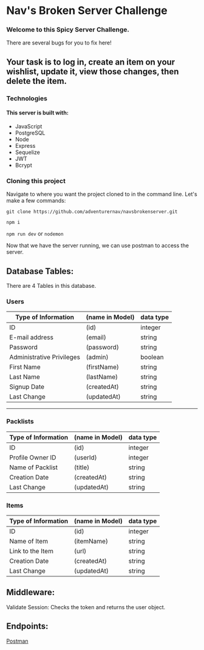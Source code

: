 # **Nav's Broken Server Challenge**

### Welcome to this Spicy Server Challenge. 
There are several bugs for you to fix here!  

## Your task is to log in, create an item on your wishlist, update it, view those changes, then delete the item.

### Technologies
#### This server is built with: 
- JavaScript
- PostgreSQL
- Node
- Express
- Sequelize
- JWT
- Bcrypt


### Cloning this project
Navigate to where you want the project cloned to in the command line. Let's make a few commands:

`git clone https://github.com/adventurernav/navsbrokenserver.git`

`npm i`

`npm run dev`
or
`nodemon`

Now that we have the server running, we can use postman to access the server. 

## Database Tables:

There are 4 Tables in this database.

### Users
| Type of Information | (name in Model) | data type |
|---------------------|-----------------|-----------|
| ID | (id) | integer |
| E-mail address | (email) | string |
| Password | (password) | string |
| Administrative Privileges | (admin) | boolean |
| First Name | (firstName) | string |
| Last Name | (lastName) | string |
| Signup Date | (createdAt) | string |
| Last Change | (updatedAt) | string |
---


### Packlists
| Type of Information | (name in Model) | data type |
|---------------------|-----------------|-----------|
| ID | (id) | integer |
| Profile Owner ID | (userId) | integer |
| Name of Packlist | (title) | string |
| Creation Date | (createdAt) | string |
| Last Change | (updatedAt) | string |


### Items
| Type of Information | (name in Model) | data type |
|---------------------|-----------------|-----------|
| ID | (id) | integer |
| Name of Item | (itemName) | string |
| Link to the Item | (url) | string |
| Creation Date | (createdAt) | string |
| Last Change | (updatedAt) | string |


## Middleware: 
Validate Session: Checks the token and returns the user object. 

## Endpoints: 
[Postman](https://www.getpostman.com/collections/072ac8a3db9482c2ac69)